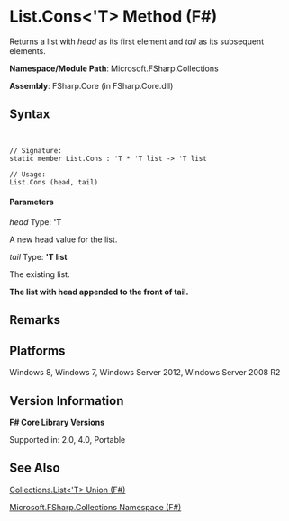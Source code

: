 # List.Cons<'T> Method (F#)

Returns a list with *head* as its first element and *tail* as its subsequent elements.

**Namespace/Module Path**: Microsoft.FSharp.Collections

**Assembly**: FSharp.Core (in FSharp.Core.dll)


## Syntax


```


// Signature:
static member List.Cons : 'T * 'T list -> 'T list

// Usage:
List.Cons (head, tail)

```



#### Parameters
*head*
Type: **'T**


A new head value for the list.


*tail*
Type: **'T list**


The existing list.



**The list with head appended to the front of tail.**
## Remarks

## Platforms
Windows 8, Windows 7, Windows Server 2012, Windows Server 2008 R2


## Version Information
**F# Core Library Versions**

Supported in: 2.0, 4.0, Portable




## See Also
[Collections.List&#60;'T&#62; Union &#40;F&#35;&#41;](Collections.List%28%27T%29+Union+%28FSharp%29.md)

[Microsoft.FSharp.Collections Namespace &#40;F&#35;&#41;](Microsoft.FSharp.Collections+Namespace+%28FSharp%29.md)


